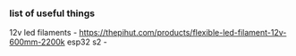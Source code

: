 ### list of useful things 

12v led filaments - https://thepihut.com/products/flexible-led-filament-12v-600mm-2200k
esp32 s2 - 